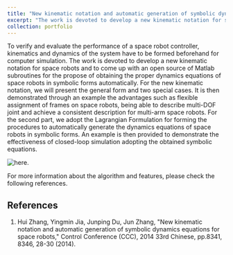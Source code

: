 ```yaml
---
title: "New kinematic notation and automatic generation of symbolic dynamics equations for space robots"
excerpt: "The work is devoted to develop a new kinematic notation for space robots and to come up with an open source of Matlab subroutines for the propose of obtaining the proper dynamics equations of space robots in symbolic forms automatically."
collection: portfolio
---
```


To verify and evaluate the performance of a space robot controller, kinematics and dynamics of the system have to be formed beforehand for computer simulation. The work is devoted to develop a new kinematic notation for space robots and to come up with an open source of Matlab subroutines for the propose of obtaining the proper dynamics equations of space robots in symbolic forms automatically. For the new kinematic notation, we will present the general form and two special cases. It is then demonstrated through an example the advantages such as flexible assignment of frames on space robots, being able to describe multi-DOF joint and achieve a consistent description for multi-arm space robots. For the second part, we adopt the Lagrangian Formulation for forming the procedures to automatically generate the dynamics equations of space robots in symbolic forms. An example is then provided to demonstrate the effectiveness of closed-loop simulation adopting the obtained symbolic equations.

![**here**.](/images1/robots.png)

For more information about the algorithm and features, please check the following references.

References
------
1. Hui Zhang, Yingmin Jia, Junping Du, Jun Zhang, "New kinematic notation and automatic generation of symbolic dynamics equations for space robots," Control Conference (CCC), 2014 33rd Chinese, pp.8341, 8346, 28-30 (2014).
